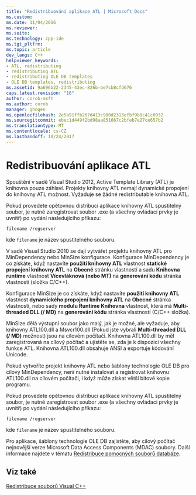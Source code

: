 ```yaml
---
title: "Redistribuování aplikace ATL | Microsoft Docs"
ms.custom: 
ms.date: 11/04/2016
ms.reviewer: 
ms.suite: 
ms.technology: cpp-ide
ms.tgt_pltfrm: 
ms.topic: article
dev_langs: C++
helpviewer_keywords:
- ATL, redistributing
- redistributing ATL
- redistributing OLE DB templates
- OLE DB templates, redistributing
ms.assetid: 9a696b22-2345-43ec-826b-be7cb8cfd676
caps.latest.revision: "16"
author: corob-msft
ms.author: corob
manager: ghogen
ms.openlocfilehash: 2e5a91ffb267d413c980d2313efbf9b0c41c0932
ms.sourcegitcommit: ebec1d449f2bd98aa851667c2bfeb7e27ce657b2
ms.translationtype: MT
ms.contentlocale: cs-CZ
ms.lasthandoff: 10/24/2017
---
```

# <a name="redistributing-an-atl-application"></a>Redistribuování aplikace ATL
Spouštění v sadě Visual Studio 2012, Active Template Library (ATL) je knihovna pouze záhlaví. Projekty knihovny ATL nemají dynamické propojení do knihovny ATL možnost. Vyžaduje se žádné redistributable knihovna ATL.  
  
 Pokud provedete opětovnou distribuci aplikace knihovny ATL spustitelný soubor, je nutné zaregistrovat soubor .exe (a všechny ovládací prvky je uvnitř) po vydání následujícího příkazu:  
  
```  
filename /regserver  
```  
  
 kde `filename` je název spustitelného souboru.  
  
 V sadě Visual Studio 2010 se dají vytvářet projektu knihovny ATL pro MinDependency nebo MinSize konfigurace. Konfigurace MinDependency je co získáte, když nastavíte **použití knihovny ATL** vlastnost **statické propojení knihovny ATL** na **Obecné** stránku vlastností a sadu  **Knihovna runtime** vlastnost **Vícevláknová (nebo MT)** na **generování kódu** stránka vlastností (složka C/C++).  
  
 Konfigurace MinSize je co získáte, když nastavíte **použití knihovny ATL** vlastnost **dynamického propojení knihovny ATL** na **Obecné** stránka vlastností, nebo sady **modulu Runtime Knihovna** vlastnost, která má **Multi-threaded DLL (/ MD)** na **generování kódu** stránka vlastností (C/C++ složka).  
  
 MinSize dělá výstupní soubor jako malý, jak je možné, ale vyžaduje, aby knihovny ATL100.dll a Msvcr100.dll (Pokud jste vybrali **Multi-threaded DLL (/ MD)** možnost) jsou na cílovém počítači. Knihovna ATL100.dll by měl zaregistrovaná na cílový počítač a ujistěte se, zda je k dispozici všechny funkce ATL. Knihovna ATL100.dll obsahuje ANSI a exportuje kódování Unicode.  
  
 Pokud vytvoříte projekt knihovny ATL nebo šablony technologie OLE DB pro cílový MinDependency, není nutné instalovat a registrovat knihovnu ATL100.dll na cílovém počítači, i když může získat větší bitové kopie programu.  
  
 Pokud provedete opětovnou distribuci aplikace knihovny ATL spustitelný soubor, je nutné zaregistrovat soubor .exe (a všechny ovládací prvky je uvnitř) po vydání následujícího příkazu:  
  
```  
filename /regserver  
```  
  
 kde `filename` je název spustitelného souboru.  
  
 Pro aplikace, šablony technologie OLE DB zajistěte, aby cílový počítač nejnovější verze Microsoft Data Access Components (MDAC) soubory. Další informace najdete v tématu [Redistribuce pomocných souborů databáze](../ide/redistributing-database-support-files.md).  
  
## <a name="see-also"></a>Viz také  
 [Redistribuce souborů Visual C++](../ide/redistributing-visual-cpp-files.md)